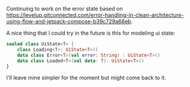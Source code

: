 Continuing to work on the error state based on https://levelup.gitconnected.com/error-handling-in-clean-architecture-using-flow-and-jetpack-compose-b39c729a68eb.

A nice thing that I could try in the future is this for modeling ui state:

```kotlin
sealed class UiState<T> {
    class Loading<T>: UiState<T>()
    data class Error<T>(val error: String) : UiState<T>()
    data class Loaded<T>(val data: T): UiState<T>()
} 
```

I'll leave mine simpler for the moment but might come back to it.
